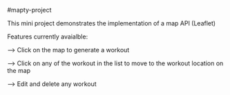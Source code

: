 #mapty-project

This mini project demonstrates the implementation of a map API (Leaflet)

Features currently avaialble:

--> Click on the map to generate a workout

--> Click on any of the workout in the list to move to the workout location on the map

--> Edit and delete any workout
